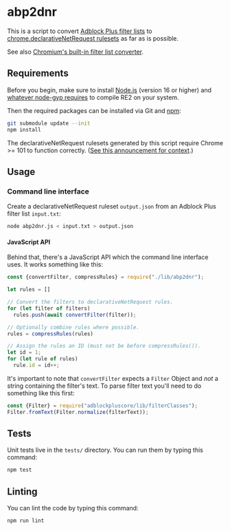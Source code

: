 # abp2dnr

This is a script to convert [Adblock Plus filter lists](https://adblockplus.org/filters)
to [chrome.declarativeNetRequest rulesets](https://developer.chrome.com/extensions/declarativeNetRequest)
as far as is possible.

See also [Chromium's built-in filter list converter](https://source.chromium.org/chromium/chromium/src/+/master:extensions/browser/api/declarative_net_request/filter_list_converter/).

## Requirements

Before you begin, make sure to install [Node.js](2) (version 16 or higher) and
[whatever node-gyp requires](https://github.com/nodejs/node-gyp#on-unix) to
compile RE2 on your system.

Then the required packages can be installed via Git and [npm](https://npmjs.org):

```bash
git submodule update --init
npm install
```

The declarativeNetRequest rulesets generated by this script require
Chrome >= 101 to function correctly.
([See this announcement for context](https://groups.google.com/u/1/a/chromium.org/g/chromium-extensions/c/4971ZS9cI7E).)

## Usage

### Command line interface

Create a declarativeNetRequest ruleset `output.json` from an Adblock Plus
filter list `input.txt`:

```bash
node abp2dnr.js < input.txt > output.json
```

#### JavaScript API

Behind that, there's a JavaScript  API which the command line interface uses. It
works something like this:

```javascript
const {convertFilter, compressRules} = require("./lib/abp2dnr");

let rules = []

// Convert the filters to declarativeNetRequest rules.
for (let filter of filters)
  rules.push(await convertFilter(filter));

// Optionally combine rules where possible.
rules = compressRules(rules)

// Assign the rules an ID (must not be before compressRules()).
let id = 1;
for (let rule of rules)
  rule.id = id++;
```

It's important to note that `convertFilter` expects a `Filter` Object and _not_
a string containing the filter's text. To parse filter text you'll need to
do something like this first:

```javascript
const {Filter} = require("adblockpluscore/lib/filterClasses");
Filter.fromText(Filter.normalize(filterText));
```

## Tests

Unit tests live in the `tests/` directory. You can run them by typing this command:

```bash
npm test
```

## Linting

You can lint the code by typing this command:

```bash
npm run lint
```
